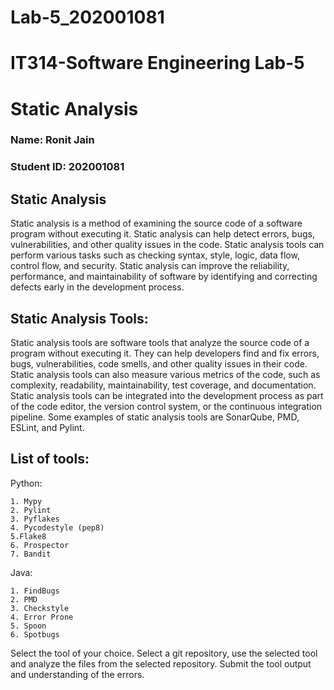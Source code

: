 # Lab-5_202001081

# IT314-Software Engineering Lab-5
# Static Analysis

### Name: Ronit Jain
### Student ID: 202001081

## Static Analysis
Static analysis is a method of examining the source code of a software program without
executing it. Static analysis can help detect errors, bugs, vulnerabilities, and other quality issues
in the code. Static analysis tools can perform various tasks such as checking syntax, style,
logic, data flow, control flow, and security. Static analysis can improve the reliability,
performance, and maintainability of software by identifying and correcting defects early in the
development process.

## Static Analysis Tools:
Static analysis tools are software tools that analyze the source code of a program without
executing it. They can help developers find and fix errors, bugs, vulnerabilities, code smells, and
other quality issues in their code. Static analysis tools can also measure various metrics of the
code, such as complexity, readability, maintainability, test coverage, and documentation. Static
analysis tools can be integrated into the development process as part of the code editor, the
version control system, or the continuous integration pipeline. Some examples of static analysis
tools are SonarQube, PMD, ESLint, and Pylint.

## List of tools:

Python:

    1. Mypy
    2. Pylint
    3. Pyflakes
    4. Pycodestyle (pep8)
    5.Flake8
    6. Prospector
    7. Bandit
    
Java:

    1. FindBugs
    2. PMD
    3. Checkstyle
    4. Error Prone
    5. Spoon
    6. Spotbugs

Select the tool of your choice. Select a git repository, use the selected tool and analyze the files
from the selected repository. Submit the tool output and understanding of the errors.
